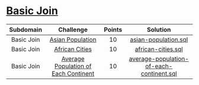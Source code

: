# [Basic Join](https://www.hackerrank.com/domains/sql?filters%5Bsubdomains%5D%5B%5D=join)

| Subdomain |                                                          Challenge                                                         | Points |                                                                                          Solution                                                                                         |
|:---:|:--------------------------------------------------------------------------------------------------------------------------:|:------:|:-----------------------------------------------------------------------------------------------------------------------------------------------------------------------------------------:|
|  Basic Join | [Asian Population](https://www.hackerrank.com/challenges/asian-population/problem)                                       |  10   | [asian-population.sql](./SQL/Basic%20Join/asian-population.sql)                | 
|  Basic Join | [African Cities](https://www.hackerrank.com/challenges/african-cities/problem)                                       |  10   | [african-cities.sql](./SQL/Basic%20Join/african-cities.sql)                | 
|  Basic Join | [Average Population of Each Continent](https://www.hackerrank.com/challenges/average-population-of-each-continent/problem)                                       |  10   | [average-population-of-each-continent.sql](./SQL/Basic%20Join/average-population-of-each-continent.sql)                | 
 

